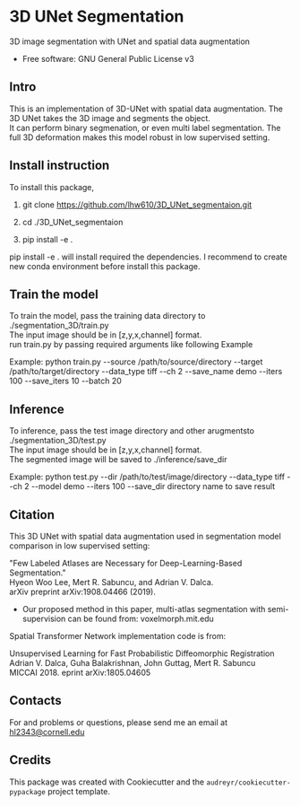 3D UNet Segmentation
===============
3D image segmentation with UNet and spatial data augmentation


* Free software: GNU General Public License v3

Intro
-------
This is an implementation of 3D-UNet with spatial data augmentation. The 3D UNet takes the 3D image and segments the object. <br />
It can perform binary segmenation, or even multi label segmentation. The full 3D deformation makes this model robust in low supervised setting.

Install instruction
-------
To install this package,

1. git clone https://github.com/lhw610/3D_UNet_segmentaion.git

2. cd ./3D_UNet_segmentaion

3. pip install -e .

pip install -e . will install required the dependencies. I recommend to create new conda environment before install this package.

Train the model
-------
To train the model, pass the training data directory to ./segmentation_3D/train.py <br />
The input image should be in [z,y,x,channel] format. <br />
run train.py by passing required arguments like following Example <br />

Example:
python train.py --source /path/to/source/directory --target /path/to/target/directory --data_type tiff --ch 2 --save_name demo --iters 100 --save_iters 10 --batch 20

Inference
-------
To inference, pass the test image directory and other arugmentsto ./segmentation_3D/test.py <br />
The input image should be in [z,y,x,channel] format. <br />
The segmented image will be saved to ./inference/save_dir 

Example:
python test.py --dir /path/to/test/image/directory --data_type tiff --ch 2 --model demo --iters 100 --save_dir directory name to save result


Citation
-------
This 3D UNet with spatial data augmentation used in segmentation model comparison in low supervised setting:

"Few Labeled Atlases are Necessary for Deep-Learning-Based Segmentation." <br />
Hyeon Woo Lee, Mert R. Sabuncu, and Adrian V. Dalca. <br />
arXiv preprint arXiv:1908.04466 (2019).

* Our proposed method in this paper, multi-atlas segmentation with semi-supervision can be found from:
voxelmorph.mit.edu

Spatial Transformer Network implementation code is from:

Unsupervised Learning for Fast Probabilistic Diffeomorphic Registration <br />
Adrian V. Dalca, Guha Balakrishnan, John Guttag, Mert R. Sabuncu <br />
MICCAI 2018. eprint arXiv:1805.04605

Contacts
-------
For and problems or questions, please send me an email at hl2343@cornell.edu

Credits
-------

This package was created with Cookiecutter and the `audreyr/cookiecutter-pypackage` project template.